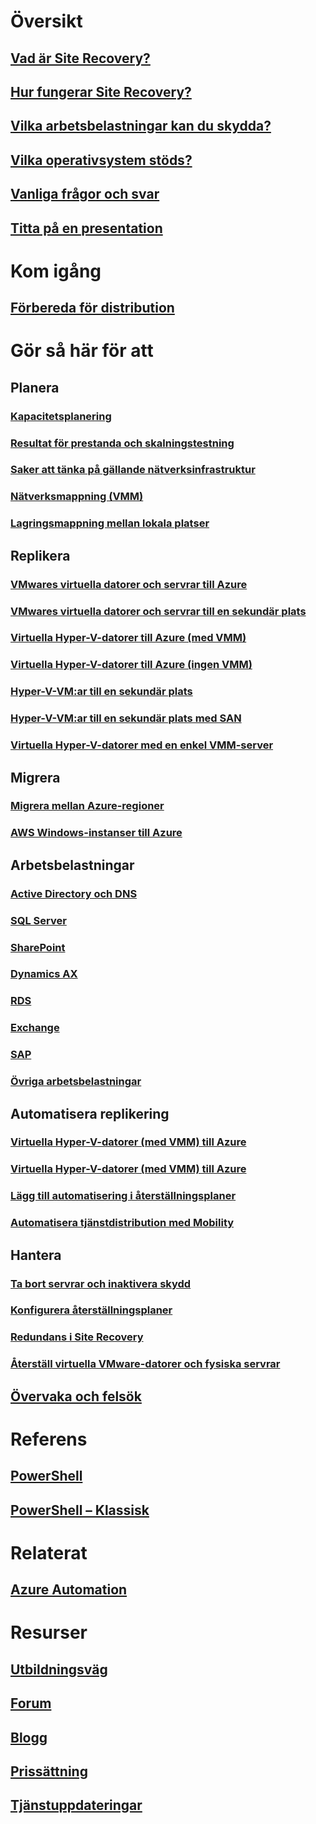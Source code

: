 # Översikt
## [Vad är Site Recovery?](site-recovery-overview.md)
## [Hur fungerar Site Recovery?](site-recovery-components.md)
## [Vilka arbetsbelastningar kan du skydda?](site-recovery-workload.md)
## [Vilka operativsystem stöds?](site-recovery-support-matrix.md)
## [Vanliga frågor och svar](site-recovery-faq.md)
## [Titta på en presentation](https://www.youtube.com/watch?v=eOOwMQPBKfM)

# Kom igång
## [Förbereda för distribution](site-recovery-best-practices.md)

# Gör så här för att
## Planera
### [Kapacitetsplanering](site-recovery-capacity-planner.md)
### [Resultat för prestanda och skalningstestning](site-recovery-performance-and-scaling-testing-on-premises-to-on-premises.md)
### [Saker att tänka på gällande nätverksinfrastruktur](site-recovery-network-design.md)
### [Nätverksmappning (VMM)](site-recovery-network-mapping.md)
### [Lagringsmappning mellan lokala platser](site-recovery-storage-mapping.md)
## Replikera
### [VMwares virtuella datorer och servrar till Azure](site-recovery-vmware-to-azure.md)
### [VMwares virtuella datorer och servrar till en sekundär plats](site-recovery-vmware-to-vmware.md)
### [Virtuella Hyper-V-datorer till Azure (med VMM)](site-recovery-vmm-to-azure.md)
### [Virtuella Hyper-V-datorer till Azure (ingen VMM)](site-recovery-hyper-v-site-to-azure.md)
### [Hyper-V-VM:ar till en sekundär plats](site-recovery-vmm-to-vmm.md)
### [Hyper-V-VM:ar till en sekundär plats med SAN](site-recovery-vmm-san.md)
### [Virtuella Hyper-V-datorer med en enkel VMM-server](site-recovery-single-vmm.md)
## Migrera
### [Migrera mellan Azure-regioner](site-recovery-migrate-azure-to-azure.md)
### [AWS Windows-instanser till Azure](site-recovery-migrate-aws-to-azure.md)
## Arbetsbelastningar
### [Active Directory och DNS](site-recovery-active-directory.md)
### [SQL Server](site-recovery-sql.md)
### [SharePoint](site-recovery-workload.md#protect-sharepoint)
### [Dynamics AX](site-recovery-workload.md#protect-dynamics-ax)
### [RDS](site-recovery-workload.md#protect-rds)
### [Exchange](site-recovery-workload.md#protect-exchange)
### [SAP](site-recovery-workload.md#protect-sap)
### [Övriga arbetsbelastningar](site-recovery-workload.md#workload-summary)
## Automatisera replikering
### [Virtuella Hyper-V-datorer (med VMM) till Azure](site-recovery-deploy-with-powershell.md)
### [Virtuella Hyper-V-datorer (med VMM) till Azure](site-recovery-deploy-with-powershell-resource-manager.md)
### [Lägg till automatisering i återställningsplaner](site-recovery-runbook-automation.md)
### [Automatisera tjänstdistribution med Mobility](site-recovery-automate-mobility-service-install.md)
## Hantera
### [Ta bort servrar och inaktivera skydd](site-recovery-manage-registration-and-protection.md)
### [Konfigurera återställningsplaner](site-recovery-create-recovery-plans.md)
### [Redundans i Site Recovery](site-recovery-failover.md)
### [Återställ virtuella VMware-datorer och fysiska servrar](site-recovery-failback-azure-to-vmware.md)
## [Övervaka och felsök](site-recovery-monitoring-and-troubleshooting.md)

# Referens
## [PowerShell](/powershell/azureps-cmdlets-docs/)
## [PowerShell – Klassisk](/powershell/servicemanagement/)

# Relaterat
## [Azure Automation](/azure/automation/)

# Resurser
## [Utbildningsväg](https://azure.microsoft.com/documentation/learning-paths/site-recovery/)
## [Forum](https://social.msdn.microsoft.com/Forums/azure/en-US/home?forum=hypervrecovmgr)
## [Blogg](http://azure.microsoft.com/blog/tag/azure-site-recovery/)
## [Prissättning](https://azure.microsoft.com/pricing/details/site-recovery/)
## [Tjänstuppdateringar](https://azure.microsoft.com/updates/?product=site-recovery)


<!--HONumber=Nov16_HO2-->


